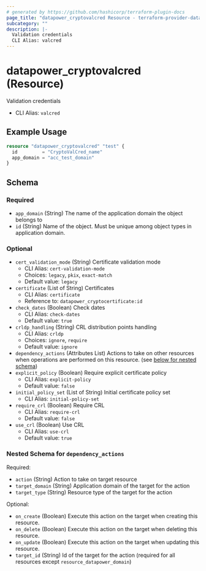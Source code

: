 ```yaml
---
# generated by https://github.com/hashicorp/terraform-plugin-docs
page_title: "datapower_cryptovalcred Resource - terraform-provider-datapower"
subcategory: ""
description: |-
  Validation credentials
  CLI Alias: valcred
---
```


# datapower_cryptovalcred (Resource)

Validation credentials
  - CLI Alias: `valcred`

## Example Usage

```terraform
resource "datapower_cryptovalcred" "test" {
  id         = "CryptoValCred_name"
  app_domain = "acc_test_domain"
}
```

<!-- schema generated by tfplugindocs -->
## Schema

### Required

- `app_domain` (String) The name of the application domain the object belongs to
- `id` (String) Name of the object. Must be unique among object types in application domain.

### Optional

- `cert_validation_mode` (String) Certificate validation mode
  - CLI Alias: `cert-validation-mode`
  - Choices: `legacy`, `pkix`, `exact-match`
  - Default value: `legacy`
- `certificate` (List of String) Certificates
  - CLI Alias: `certificate`
  - Reference to: `datapower_cryptocertificate:id`
- `check_dates` (Boolean) Check dates
  - CLI Alias: `check-dates`
  - Default value: `true`
- `crldp_handling` (String) CRL distribution points handling
  - CLI Alias: `crldp`
  - Choices: `ignore`, `require`
  - Default value: `ignore`
- `dependency_actions` (Attributes List) Actions to take on other resources when operations are performed on this resource. (see [below for nested schema](#nestedatt--dependency_actions))
- `explicit_policy` (Boolean) Require explicit certificate policy
  - CLI Alias: `explicit-policy`
  - Default value: `false`
- `initial_policy_set` (List of String) Initial certificate policy set
  - CLI Alias: `initial-policy-set`
- `require_crl` (Boolean) Require CRL
  - CLI Alias: `require-crl`
  - Default value: `false`
- `use_crl` (Boolean) Use CRL
  - CLI Alias: `use-crl`
  - Default value: `true`

<a id="nestedatt--dependency_actions"></a>
### Nested Schema for `dependency_actions`

Required:

- `action` (String) Action to take on target resource
- `target_domain` (String) Application domain of the target for the action
- `target_type` (String) Resource type of the target for the action

Optional:

- `on_create` (Boolean) Execute this action on the target when creating this resource.
- `on_delete` (Boolean) Execute this action on the target when deleting this resource.
- `on_update` (Boolean) Execute this action on the target when updating this resource.
- `target_id` (String) Id of the target for the action (required for all resources except `resource_datapower_domain`)
